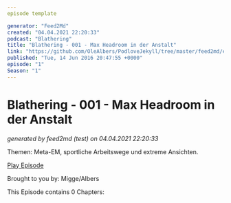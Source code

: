```yaml
---
episode template

generator: "Feed2Md"
created: "04.04.2021 22:20:33"
podcast: "Blathering"
title: "Blathering - 001 - Max Headroom in der Anstalt"
link: "https://github.com/OleAlbers/PodloveJekyll/tree/master/feed2md/example/export/seasons/1/2016/6/Blathering___001___Max_Headroom_in_der_Anstalt.md"
published: "Tue, 14 Jun 2016 20:47:55 +0000"
episode: "1"
Season: "1"
---
```


# Blathering - 001 - Max Headroom in der Anstalt
_generated by feed2md (test) on 04.04.2021 22:20:33_

Themen: Meta-EM, sportliche Arbeitswege und extreme Ansichten.

[Play Episode](https://www.blathering.de/podlove/file/34/s/feed/c/mp3/blathering_001.mp3)

Brought to you by: Migge/Albers

This Episode contains 0 Chapters:




